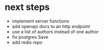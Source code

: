 # next steps
- implement server functions
- add openapi docs to an http endpoint
- use a list of authors instead of one author
- fix postgres Save
- add redis repo
